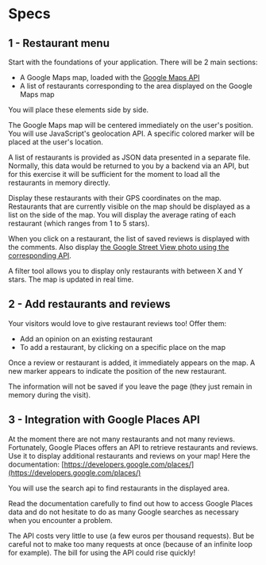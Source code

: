 # Specs

## 1 - Restaurant menu

Start with the foundations of your application. There will be 2 main sections:

- A Google Maps map, loaded with the [Google Maps API](https://developers.google.com/maps/?hl=fr)
- A list of restaurants corresponding to the area displayed on the Google Maps map

You will place these elements side by side.

The Google Maps map will be centered immediately on the user's position. You will use JavaScript's geolocation API. A specific colored marker will be placed at the user's location.

A list of restaurants is provided as JSON data presented in a separate file. Normally, this data would be returned to you by a backend via an API, but for this exercise it will be sufficient for the moment to load all the restaurants in memory directly.

Display these restaurants with their GPS coordinates on the map. Restaurants that are currently visible on the map should be displayed as a list on the side of the map. You will display the average rating of each restaurant (which ranges from 1 to 5 stars).

When you click on a restaurant, the list of saved reviews is displayed with the comments. Also display [the Google Street View photo using the corresponding API](https://developers.google.com/maps/documentation/streetview/?hl=en).

A filter tool allows you to display only restaurants with between X and Y stars. The map is updated in real time.

## 2 - Add restaurants and reviews

Your visitors would love to give restaurant reviews too! Offer them:

- Add an opinion on an existing restaurant
- To add a restaurant, by clicking on a specific place on the map

Once a review or restaurant is added, it immediately appears on the map. A new marker appears to indicate the position of the new restaurant.

The information will not be saved if you leave the page (they just remain in memory during the visit).

## 3 - Integration with Google Places API

At the moment there are not many restaurants and not many reviews. Fortunately, Google Places offers an API to retrieve restaurants and reviews. Use it to display additional restaurants and reviews on your map! Here the documentation: [https://developers.google.com/places/](https://developers.google.com/places/)

You will use the search api to find restaurants in the displayed area.

Read the documentation carefully to find out how to access Google Places data and do not hesitate to do as many Google searches as necessary when you encounter a problem.

The API costs very little to use (a few euros per thousand requests). But be careful not to make too many requests at once (because of an infinite loop for example). The bill for using the API could rise quickly!